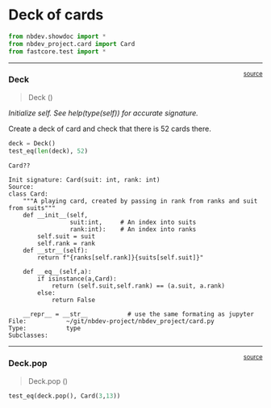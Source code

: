 # Deck of cards


<!-- WARNING: THIS FILE WAS AUTOGENERATED! DO NOT EDIT! -->

``` python
from nbdev.showdoc import *
from nbdev_project.card import Card
from fastcore.test import *
```

------------------------------------------------------------------------

<a
href="https://github.com/majarall/nbdev-project/blob/main/nbdev_project/deck.py#L12"
target="_blank" style="float:right; font-size:smaller">source</a>

### Deck

>  Deck ()

*Initialize self. See help(type(self)) for accurate signature.*

Create a deck of card and check that there is 52 cards there.

``` python
deck = Deck()
test_eq(len(deck), 52)
```

``` python
Card??
```

    Init signature: Card(suit: int, rank: int)
    Source:        
    class Card:
        """A playing card, created by passing in rank from ranks and suit from suits"""
        def __init__(self, 
                     suit:int,     # An index into suits 
                     rank:int):    # An index into ranks
            self.suit = suit
            self.rank = rank 
        def __str__(self):
            return f"{ranks[self.rank]}{suits[self.suit]}"
        
        def __eq__(self,a):
            if isinstance(a,Card):
                return (self.suit,self.rank) == (a.suit, a.rank)
            else:
                return False

        __repr__ = __str__           # use the same formating as jupyter
    File:           ~/git/nbdev-project/nbdev_project/card.py
    Type:           type
    Subclasses:     

------------------------------------------------------------------------

<a
href="https://github.com/majarall/nbdev-project/blob/main/nbdev_project/deck.py#L30"
target="_blank" style="float:right; font-size:smaller">source</a>

### Deck.pop

>  Deck.pop ()

``` python
test_eq(deck.pop(), Card(3,13))
```
